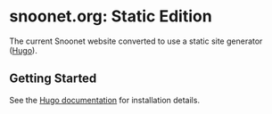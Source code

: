 # snoonet.org: Static Edition

The current Snoonet website converted to use a static site generator
([Hugo](https://gohugo.io/)).

## Getting Started

See the [Hugo documentation](https://gohugo.io/getting-started/) for
installation details.
